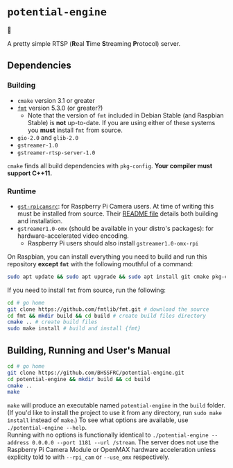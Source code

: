 # `potential-engine`

:steam_locomotive:

A pretty simple RTSP (**R**eal **T**ime **S**treaming **P**rotocol) server.

## Dependencies
### Building
* `cmake` version 3.1 or greater
* [`fmt`](http://fmtlib.net/latest/index.html) version 5.3.0 (or greater?)
  * Note that the version of `fmt` included in Debian Stable (and Raspbian Stable) is **not** up-to-date. If you are using either of these systems you **must** install `fmt` from source. 
* `gio-2.0` and `glib-2.0`
* `gstreamer-1.0`
* `gstreamer-rtsp-server-1.0`

`cmake` finds all build dependencies with `pkg-config`. **Your compiler must support C++11.**

### Runtime
* [`gst-rpicamsrc`](https://github.com/thaytan/gst-rpicamsrc): for Raspberry Pi Camera users. At time of writing this must be installed from source. Their [README file](https://github.com/thaytan/gst-rpicamsrc/blob/master/README) details both building and installation.
* `gstreamer1.0-omx` (should be available in your distro's packages): for hardware-accelerated video encoding.
  * Raspberry Pi users should also install `gstreamer1.0-omx-rpi`

On Raspbian, you can install everything you need to build and run this repository **except `fmt`** with the following mouthful of a command:
```bash
sudo apt update && sudo apt upgrade && sudo apt install git cmake pkg-config gstreamer1.0-omx-rpi gstreamer1.0-omx libgstreamer1.0-dev libgstrtspserver-1.0-dev gstreamer1.0-rtsp
```
If you need to install `fmt` from source, run the following:
```bash
cd # go home
git clone https://github.com/fmtlib/fmt.git # download the source
cd fmt && mkdir build && cd build # create build files directory
cmake .. # create build files
sudo make install # build and install {fmt}
```

## Building, Running and User's Manual
```bash
cd # go home
git clone https://github.com/BHSSFRC/potential-engine.git
cd potential-engine && mkdir build && cd build
cmake ..
make
```
`make` will produce an executable named `potential-engine` in the `build` folder. (If you'd like to install the project to use it from any directory, run `sudo make install` instead of `make`.) To see what options are available, use `./potential-engine --help`.  
Running with no options is functionally identical to `./potential-engine --address 0.0.0.0 --port 1181 --url /stream`. The server does not use the Raspberry Pi Camera Module or OpenMAX hardware acceleration unless explicity told to with `--rpi_cam` or `--use_omx` respectively.
